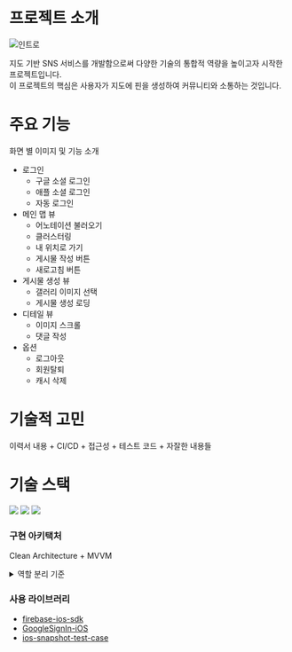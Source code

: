 # 프로젝트 소개
![인트로](https://github.com/MojitoBar/pins/assets/16567811/10a7eb26-7d01-453e-895a-d437319cd7b7)

지도 기반 SNS 서비스를 개발함으로써 다양한 기술의 통합적 역량을 높이고자 시작한 프로젝트입니다. <br>
이 프로젝트의 핵심은 사용자가 지도에 핀을 생성하여 커뮤니티와 소통하는 것입니다.

# 주요 기능
화면 별 이미지 및 기능 소개
- 로그인
  - 구글 소셜 로그인
  - 애플 소셜 로그인
  - 자동 로그인
- 메인 맵 뷰
  - 어노테이션 불러오기
  - 클러스터링
  - 내 위치로 가기
  - 게시물 작성 버튼
  - 새로고침 버튼
- 게시물 생성 뷰
  - 갤러리 이미지 선택
  - 게시물 생성 로딩
- 디테일 뷰
  - 이미지 스크롤
  - 댓글 작성
- 옵션
  - 로그아웃
  - 회원탈퇴
  - 캐시 삭제

# 기술적 고민
이력서 내용 + CI/CD + 접근성 + 테스트 코드 + 자잘한 내용들

# 기술 스택

<img src="https://img.shields.io/badge/Swift-5.9-5C5C5C?logo=Swift&color=5C5C5C&labelColor=ffffff"/> <img src="https://img.shields.io/badge/Xcode-15.1-FF4154?logo=xcode&logoColor=white"/> <img src="https://img.shields.io/badge/iOS-15.0-CCFBF2?logo=ios&logoColor=white"/> 

### 구현 아키택처
Clean Architecture + MVVM
<details>
<summary>역할 분리 기준</summary>
<div markdown="1">

**Presentation 레이어**
- View: 사용자 인터페이스와 관련된 로직만을 포함하며, 구성 요소의 정의와 상호작용을 담당합니다. View는 UI와 직접적인 상호작용을 하는 역할만을 수행해야 합니다.
- ViewController: View와 ViewModel 사이의 중개자 역할을 합니다. 사용자의 입력을 처리하고 ViewModel의 상태 변화를 감지하여 View를 업데이트합니다.
- ViewModel: ViewController의 상태값을 보유하고, UseCase에 요청을 전달하여 상태값을 활용합니다. ViewModel은 UI 로직과 비즈니스 로직의 분리를 돕습니다.

**Domain 레이어**
- Entity: 비즈니스 로직의 핵심적인 데이터 구조를 정의합니다.
- UseCase: 비즈니스 로직을 수행합니다. ViewModel로부터 받은 요청을 처리하고, UI에 필요한 데이터 형식으로 가공합니다. 예를 들어, 서버에서 받은 데이터를 사용자 인터페이스에 표시하기 적합한 형태로 변환하는 역할을 합니다.

**Data 레이어**
- Service: 외부 데이터 소스(예: API)와의 통신을 담당합니다. Repository로부터 받은 데이터를 Domain 레이어가 이해할 수 있는 형태로 가공합니다.
- Repository: 데이터의 영속성 관리를 담당합니다. 데이터베이스나 웹 서비스 등으로부터 데이터를 CRUD하는 역할을 합니다.

</div>
</details>

### 사용 라이브러리
- [firebase-ios-sdk](https://github.com/firebase/firebase-ios-sdk)
- [GoogleSignIn-iOS](https://github.com/google/GoogleSignIn-iOS)
- [ios-snapshot-test-case](https://github.com/uber/ios-snapshot-test-case)
